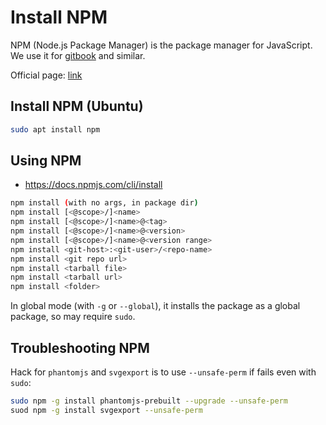 # Install NPM

NPM (Node.js Package Manager) is the package manager for JavaScript. We use it for [gitbook](install-gitbook.md) and similar.

Official page: [link](https://www.npmjs.com)

## Install NPM (Ubuntu)

```bash
sudo apt install npm
```

## Using NPM

- <https://docs.npmjs.com/cli/install>

```bash
npm install (with no args, in package dir)
npm install [<@scope>/]<name>
npm install [<@scope>/]<name>@<tag>
npm install [<@scope>/]<name>@<version>
npm install [<@scope>/]<name>@<version range>
npm install <git-host>:<git-user>/<repo-name>
npm install <git repo url>
npm install <tarball file>
npm install <tarball url>
npm install <folder>
```

In global mode (with `-g` or `--global`), it installs the package  as a global package, so may require `sudo`.

## Troubleshooting NPM

Hack for `phantomjs` and `svgexport` is to use `--unsafe-perm` if fails even with `sudo`:

```bash
sudo npm -g install phantomjs-prebuilt --upgrade --unsafe-perm
suod npm -g install svgexport --unsafe-perm
```
